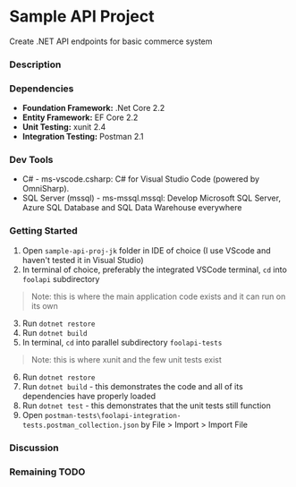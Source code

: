 # Sample API Project
Create .NET API endpoints for basic commerce system

### Description

### Dependencies
- **Foundation Framework:** .Net Core 2.2
- **Entity Framework:** EF Core 2.2
- **Unit Testing:** xunit 2.4
- **Integration Testing:** Postman 2.1

### Dev Tools
  - C# - ms-vscode.csharp: C# for Visual Studio Code (powered by OmniSharp).
  - SQL Server (mssql) - ms-mssql.mssql: Develop Microsoft SQL Server, Azure SQL Database and SQL Data Warehouse everywhere
  
### Getting Started

1. Open `sample-api-proj-jk` folder in IDE of choice (I use VScode and haven't tested it in Visual Studio)
2. In terminal of choice, preferably the integrated VSCode terminal, `cd` into `foolapi` subdirectory
 > Note: this is where the main application code exists and it can run on its own 
3. Run `dotnet restore`
4. Run `dotnet build`
5. In terminal, `cd` into parallel subdirectory `foolapi-tests`
 > Note: this is where xunit and the few unit tests exist
6. Run `dotnet restore`
7. Run `dotnet build` - this demonstrates the code and all of its dependencies have properly loaded
8. Run `dotnet test` - this demonstrates that the unit tests still function
9. Open `postman-tests\foolapi-integration-tests.postman_collection.json` by File > Import > Import File

### Discussion



### Remaining TODO
